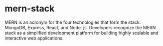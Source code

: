 # mern-stack
MERN is an acronym for the four technologies that form the stack: MongoDB, Express, React, and Node. js. Developers recognize the MERN stack as a simplified development platform for building highly scalable and interactive web applications.
